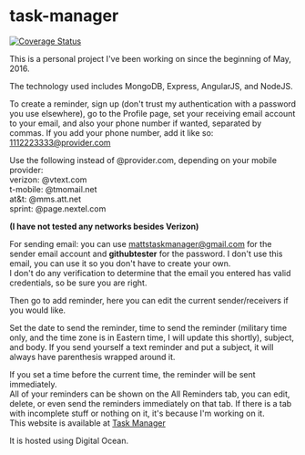 # task-manager
[![Coverage Status](https://coveralls.io/repos/github/mcrowder65/task-manager/badge.svg?branch=master)](https://coveralls.io/github/mcrowder65/task-manager?branch=master)

This is a personal project I've been working on since the beginning of May, 2016.

The technology used includes MongoDB, Express, AngularJS, and NodeJS.  

To create a reminder, sign up (don't trust my authentication with a password you use elsewhere), go to the Profile page,
set your receiving email account to your email, and also your phone number if wanted, separated by commas.  If you add your phone number,
add it like so: 1112223333@provider.com

Use the following instead of @provider.com, depending on your mobile provider: <br>
verizon: @vtext.com<br>
t-mobile: @tmomail.net <br>
at&t: @mms.att.net<br>
sprint: @page.nextel.com<br>

<b>(I have not tested any networks besides Verizon)</b>

For sending email: you can use mattstaskmanager@gmail.com for the sender email account and <b>githubtester</b> for the password.
I don't use this email, you can use it so you don't have to create your own.<br>
I don't do any verification to determine that the email you entered has valid credentials, so be sure you are right.

Then go to add reminder, here you can edit the current sender/receivers if you would like.

Set the date to send the reminder, time to send the reminder (military time only, and the time zone is in Eastern time,
I will update this shortly), subject, and body.  If you send yourself a text reminder and put a subject, it will always have
parenthesis wrapped around it.

If you set a time before the current time, the reminder will be sent immediately.<br>
All of your reminders can be shown on the All Reminders tab, you can edit, delete, or even send the reminders immediately on that tab.  If there is a tab with incomplete stuff or nothing on it, it's because I'm working on it. <br>
This website is available at <a href="http://matthewjcrowder.com">Task Manager</a><br>

It is hosted using Digital Ocean.

